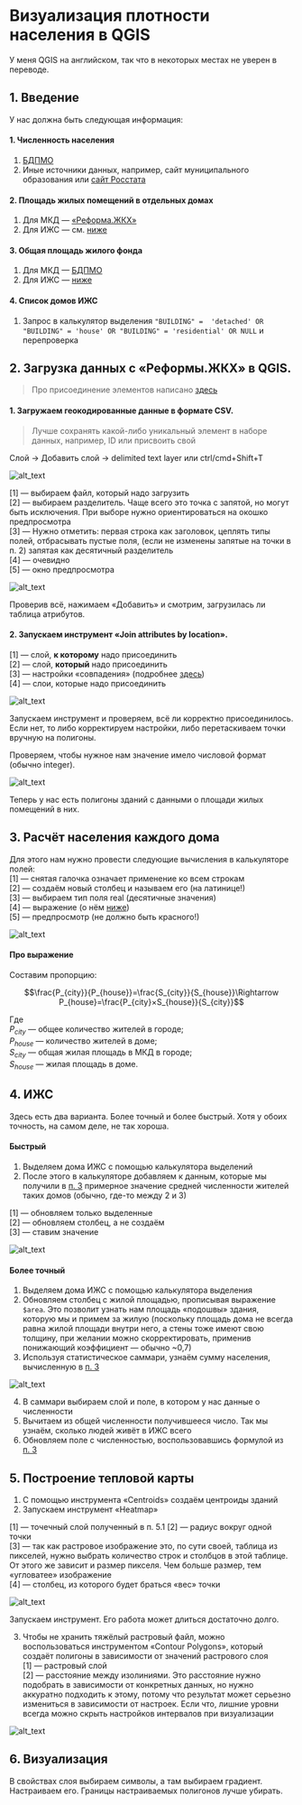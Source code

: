 # Визуализация плотности населения в QGIS

У меня QGIS на английском, так что в некоторых местах не уверен в переводе.

## 1. Введение  
У нас должна быть следующая информация:  
#### 1. Численность населения  
1. [БДПМО](https://www.gks.ru/dbscripts/munst/)
2. Иные источники данных, например, сайт муниципального образования или [сайт Росстата](https://rosstat.gov.ru/folder/12781)
#### 2. Площадь жилых помещений в отдельных домах  
1. Для МКД — [«Реформа.ЖКХ»](https://www.reformagkh.ru/opendata?gid=2208161&cids=house_management&page=1&pageSize=10)  
2. Для ИЖС — см. [ниже](#4-ижс)  
#### 3. Общая площадь жилого фонда
1. Для МКД — [БДПМО](https://www.gks.ru/dbscripts/munst/)  
2. Для ИЖС — [ниже](#4-ижс)  
#### 4. Список домов ИЖС
1. Запрос в калькулятор выделения `"BUILDING" =  'detached' OR "BUILDING" = 'house' OR "BUILDING" = 'residential' OR NULL` и перепроверка  

## 2. Загрузка данных с «Реформы.ЖКХ» в QGIS.  
> Про присоединение элементов написано [здесь](QGIS_joining.md)   
#### 1. Загружаем геокодированные данные в формате CSV.  
> Лучше сохранять какой-либо уникальный элемент в наборе данных, например, ID или присвоить свой   

Слой → Добавить слой → delimited text layer или ctrl/cmd+Shift+T  

![alt_text](pics/QGIS_density/density1.png)  
 
[1] — выбираем файл, который надо загрузить  
[2] — выбираем разделитель. Чаще всего это точка с запятой, но могут быть исключения. При выборе нужно ориентироваться на окошко предпросмотра  
[3] — Нужно отметить: первая строка как заголовок, цеплять типы полей, отбрасывать пустые поля, (если не изменены запятые на точки в п. 2) запятая как десятичный разделитель  
[4] — очевидно  
[5] — окно предпросмотра  

![alt_text](pics/QGIS_density/density2.png)  

Проверив всё, нажимаем «Добавить» и смотрим, загрузилась ли таблица атрибутов.  

#### 2. Запускаем инструмент «Join attributes by location».  

[1] — слой, **к которому** надо присоединить  
[2] — слой, **который** надо присоединить  
[3] — настройки «совпадения» (подробнее [здесь](https://gis.stackexchange.com/a/305193))  
[4] — слои, которые надо присоединить  

![alt_text](pics/QGIS_density/density3.png)  

Запускаем инструмент и проверяем, всё ли корректно присоединилось. Если нет, то либо корректируем настройки, либо перетаскиваем точки вручную на полигоны. 

Проверяем, чтобы нужное нам значение имело числовой формат (обычно integer). 

![alt_text](pics/QGIS_density/density4.png)  

Теперь у нас есть полигоны зданий с данными о площади жилых помещений в них.  

## 3. Расчёт населения каждого дома  

Для этого нам нужно провести следующие вычисления в калькуляторе полей:   
[1] — снятая галочка означает применение ко всем строкам  
[2] — создаём новый столбец и называем его (на латинице!)  
[3] — выбираем тип поля real (десятичные значения)  
[4] — выражение (о нём [ниже](#про-выражение))   
[5] — предпросмотр (не должно быть красного!)  

![alt_text](pics/QGIS_density/density5.png)   

#### Про выражение   
Составим пропорцию:
```math
\frac{P_{city}}{P_{house}}=\frac{S_{city}}{S_{house}}\Rightarrow P_{house}=\frac{P_{city}×S_{house}}{S_{city}}
```  

Где  
$`P_{city}`$ — общее количество жителей в городе;  
$`P_{house}`$ — количество жителей в доме;  
$`S_{city}`$ — общая жилая площадь в МКД в городе;  
$`S_{house}`$ — жилая площадь в доме.   

## 4. ИЖС  
Здесь есть два варианта. Более точный и более быстрый. Хотя у обоих точность, на самом деле, не так хороша.   

#### Быстрый   
1. Выделяем дома ИЖС с помощью калькулятора выделений   
2. После этого в калькуляторе добавляем к данным, которые мы получили в [п. 3](#3-расчёт-населения-каждого-дома) примерное значение средней численности жителей таких домов (обычно, где-то между 2 и 3)

[1] — обновляем только выделенные   
[2] — обновляем столбец, а не создаём   
[3] — ставим значение   

![alt_text](pics/QGIS_density/density6.png)  

#### Более точный    
1. Выделяем дома ИЖС с помощью калькулятора выделения   
2. Обновляем столбец с жилой площадью, прописывая выражение `$area`. Это позволит узнать нам площадь «подошвы» здания, которую мы и примем за жилую (поскольку площадь дома не всегда равна жилой площади внутри него, а стены тоже имеют свою толщину, при желании можно скорректировать, применив понижающий коэффициент — обычно ~0,7)  
3. Используя статистическое саммари, узнаём сумму населения, вычисленную в [п. 3](#3-расчёт-населения-каждого-дома)     

![alt_text](pics/QGIS_density/density7.png)    

4. В саммари выбираем слой и поле, в котором у нас данные о численности    
5. Вычитаем из общей численности получившееся число. Так мы узнаём, сколько людей живёт в ИЖС всего  
6. Обновляем поле с численностью, воспользовавшись формулой из [п. 3](#про-выражение)    

## 5. Построение тепловой карты  
1. С помощью инструмента «Centroids» создаём центроиды зданий  
2. Запускаем инструмент «Heatmap»

[1] — точечный слой полученный в п. 5.1 
[2] — радиус вокруг одной точки   
[3] — так как растровое изображение это, по сути своей, таблица из пикселей, нужно выбрать количество строк и столбцов в этой таблице. От этого же зависит и размер пикселя. Чем больше размер, тем «угловатее» изображение   
[4] — столбец, из которого будет браться «вес» точки  

![alt_text](pics/QGIS_density/density8.png)  

Запускаем инструмент. Его работа может длиться достаточно долго.   

3. Чтобы не хранить тяжёлый растровый файл, можно воспользоваться инструментом «Contour Polygons», который создаёт полигоны в зависимости от значений растрового слоя  
[1] — растровый слой    
[2] — расстояние между изолиниями. Это расстояние нужно подобрать в зависимости от конкретных данных, но нужно аккуратно подходить к этому, потому что результат может серьезно измениться в зависимости от настроек. Если что, лишние уровни всегда можно скрыть настройков интервалов при визуализации  

![alt_text](pics/QGIS_density/density9.png)  

## 6. Визуализация   
В свойствах слоя выбираем символы, а там выбираем градиент. Настраиваем его. Границы настраиваемых полигонов лучше убирать.  

